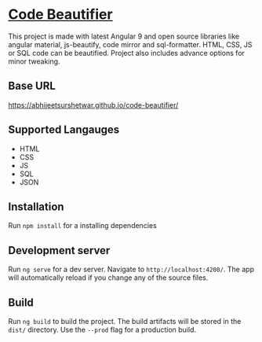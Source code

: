 # [Code Beautifier](https://ajinkyabijwe.github.io/Code-Beautifier/ "Code Beautifier")

This project is made with latest Angular 9 and open source libraries like angular material,  js-beautify, code mirror and sql-formatter. HTML, CSS, JS or SQL code can be beautified. Project also includes advance options for minor tweaking.

## Base URL

https://abhijeetsurshetwar.github.io/code-beautifier/


## Supported Langauges

- HTML
- CSS
- JS
- SQL
- JSON

## Installation

Run `npm install` for a installing dependencies

## Development server

Run `ng serve` for a dev server. Navigate to `http://localhost:4200/`. The app will automatically reload if you change any of the source files.

## Build

Run `ng build` to build the project. The build artifacts will be stored in the `dist/` directory. Use the `--prod` flag for a production build.
